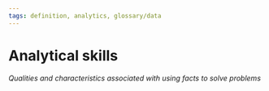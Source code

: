 ```yaml
---
tags: definition, analytics, glossary/data
---
```

#  Analytical skills
*Qualities and characteristics associated with using facts to solve problems*
